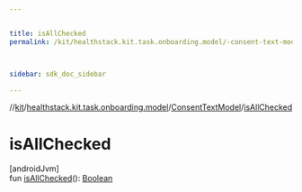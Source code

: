 ```yaml
---


title: isAllChecked
permalink: /kit/healthstack.kit.task.onboarding.model/-consent-text-model/is-all-checked.html



sidebar: sdk_doc_sidebar

---
```



//[kit](/kit.html)/[healthstack.kit.task.onboarding.model](../index.html)/[ConsentTextModel](index.html)/[isAllChecked](is-all-checked.html)



# isAllChecked



[androidJvm]\
fun [isAllChecked](is-all-checked.html)(): [Boolean](https://kotlinlang.org/api/latest/jvm/stdlib/kotlin/-boolean/index.html)






